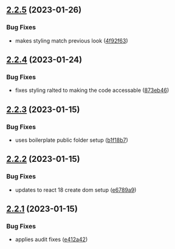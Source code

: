 ## [2.2.5](https://github.com/chazmcgrill/coinage/compare/v2.2.4...v2.2.5) (2023-01-26)


### Bug Fixes

* makes styling match previous look ([4f92f63](https://github.com/chazmcgrill/coinage/commit/4f92f63981f965db0a0a22e95d353e7e6d3ef9c0))

## [2.2.4](https://github.com/chazmcgrill/coinage/compare/v2.2.3...v2.2.4) (2023-01-24)


### Bug Fixes

* fixes styling ralted to making the code accessable ([873eb46](https://github.com/chazmcgrill/coinage/commit/873eb46efe6418632354d4843b3485e0f4b4a23d))

## [2.2.3](https://github.com/chazmcgrill/coinage/compare/v2.2.2...v2.2.3) (2023-01-15)


### Bug Fixes

* uses boilerplate public folder setup ([b1f18b7](https://github.com/chazmcgrill/coinage/commit/b1f18b725d29d3962445004bc0048fc63215ce55))

## [2.2.2](https://github.com/chazmcgrill/coinage/compare/v2.2.1...v2.2.2) (2023-01-15)


### Bug Fixes

* updates to react 18 create dom setup ([e6789a9](https://github.com/chazmcgrill/coinage/commit/e6789a9a8da7670fd0b14448d85ef766aec05e57))

## [2.2.1](https://github.com/chazmcgrill/coinage/compare/v2.2.0...v2.2.1) (2023-01-15)


### Bug Fixes

* applies audit fixes ([e412a42](https://github.com/chazmcgrill/coinage/commit/e412a42f028f5539882b7ef1a1690564eafd7fbe))
